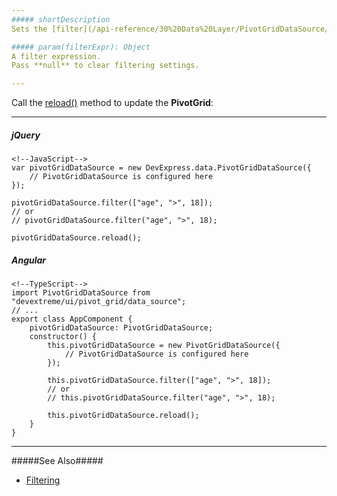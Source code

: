 ```yaml
---
##### shortDescription
Sets the [filter](/api-reference/30%20Data%20Layer/PivotGridDataSource/1%20Configuration/filter.md '/Documentation/ApiReference/Data_Layer/PivotGridDataSource/Configuration/#filter') option's value. Does not affect an [XmlaStore](/api-reference/30%20Data%20Layer/XmlaStore '/Documentation/ApiReference/Data_Layer/XmlaStore/').

##### param(filterExpr): Object
A filter expression.
Pass **null** to clear filtering settings.

---
```

Call the [reload()](/api-reference/30%20Data%20Layer/PivotGridDataSource/3%20Methods/reload().md '/Documentation/ApiReference/Data_Layer/PivotGridDataSource/Methods/#reload') method to update the **PivotGrid**:

---
##### jQuery

    <!--JavaScript-->
    var pivotGridDataSource = new DevExpress.data.PivotGridDataSource({
        // PivotGridDataSource is configured here
    });

    pivotGridDataSource.filter(["age", ">", 18]);
    // or
    // pivotGridDataSource.filter("age", ">", 18);

    pivotGridDataSource.reload();
    
##### Angular

    <!--TypeScript-->
    import PivotGridDataSource from "devextreme/ui/pivot_grid/data_source";
    // ...
    export class AppComponent {
        pivotGridDataSource: PivotGridDataSource;
        constructor() {
            this.pivotGridDataSource = new PivotGridDataSource({
                // PivotGridDataSource is configured here
            });

            this.pivotGridDataSource.filter(["age", ">", 18]);
            // or
            // this.pivotGridDataSource.filter("age", ">", 18);

            this.pivotGridDataSource.reload();
        }
    }

---

#####See Also#####
- [Filtering](/concepts/30%20Data%20Layer/5%20Data%20Layer/2%20Reading%20Data/15%20Filtering '/Documentation/Guide/Data_Layer/Data_Layer/#Reading_Data/Filtering')